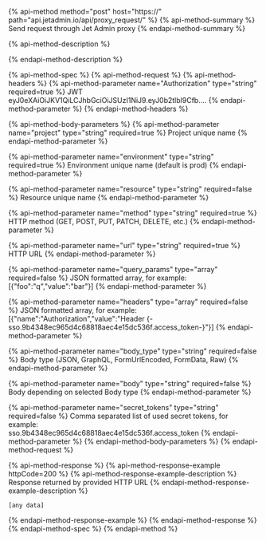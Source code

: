 {% api-method method="post" host="https://" path="api.jetadmin.io/api/proxy\_request/" %}
{% api-method-summary %}
Send request through Jet Admin proxy
{% endapi-method-summary %}

{% api-method-description %}

{% endapi-method-description %}

{% api-method-spec %}
{% api-method-request %}
{% api-method-headers %}
{% api-method-parameter name="Authorization" type="string" required=true %}
JWT eyJ0eXAiOiJKV1QiLCJhbGciOiJSUzI1NiJ9.eyJ0b2tlbl9Cfb....
{% endapi-method-parameter %}
{% endapi-method-headers %}

{% api-method-body-parameters %}
{% api-method-parameter name="project" type="string" required=true %}
Project unique name
{% endapi-method-parameter %}

{% api-method-parameter name="environment" type="string" required=true %}
Environment unique name \(default is prod\)
{% endapi-method-parameter %}

{% api-method-parameter name="resource" type="string" required=false %}
Resource unique name
{% endapi-method-parameter %}

{% api-method-parameter name="method" type="string" required=true %}
HTTP method \(GET, POST, PUT, PATCH, DELETE, etc.\)
{% endapi-method-parameter %}

{% api-method-parameter name="url" type="string" required=true %}
HTTP URL
{% endapi-method-parameter %}

{% api-method-parameter name="query\_params" type="array" required=false %}
JSON formatted array, for example:  
\[{"foo":"q","value":"bar"}\]
{% endapi-method-parameter %}

{% api-method-parameter name="headers" type="array" required=false %}
JSON formatted array, for example:  
\[{"name":"Authorization","value":"Header {-sso.9b4348ec965d4c68818aec4e15dc536f.access\_token-}"}\] 
{% endapi-method-parameter %}

{% api-method-parameter name="body\_type" type="string" required=false %}
Body type \(JSON, GraphQL, FormUrlEncoded, FormData, Raw\)
{% endapi-method-parameter %}

{% api-method-parameter name="body" type="string" required=false %}
Body depending on selected Body type
{% endapi-method-parameter %}

{% api-method-parameter name="secret\_tokens" type="string" required=false %}
Comma separated list of used secret tokens, for example:  
sso.9b4348ec965d4c68818aec4e15dc536f.access\_token
{% endapi-method-parameter %}
{% endapi-method-body-parameters %}
{% endapi-method-request %}

{% api-method-response %}
{% api-method-response-example httpCode=200 %}
{% api-method-response-example-description %}
Response returned by provided HTTP URL
{% endapi-method-response-example-description %}

```
[any data]
```
{% endapi-method-response-example %}
{% endapi-method-response %}
{% endapi-method-spec %}
{% endapi-method %}

